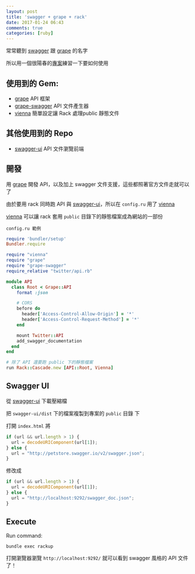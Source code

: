 ```yaml
---
layout: post
title: 'swagger + grape + rack'
date: 2017-01-24 06:43
comments: true
categories: [ruby]
---
```

常常聽到 [swagger](http://swagger.io/) 跟 [grape](https://github.com/ruby-grape/grape) 的名字

所以用一個很陽春的[專案](https://github.com/timfanda35/test-grape-api)練習一下要如何使用

<!--more-->

## 使用到的 Gem:

* [grape](https://github.com/ruby-grape/grape) API 框架
* [grape-swagger](https://github.com/ruby-grape/grape-swagger) API 文件產生器
* [vienna](https://github.com/kmikael/vienna) 簡單設定讓 Rack 處理public 靜態文件

## 其他使用到的 Repo

* [swagger-ui](https://github.com/swagger-api/swagger-ui) API 文件瀏覽前端

## 開發

用 [grape](https://github.com/ruby-grape/grape) 開發 API，以及加上 swagger 文件支援，這些都照著官方文件走就可以了

由於要用 rack 同時跑 API 與 [swagger-ui](https://github.com/swagger-api/swagger-ui)，所以在 `config.ru` 用了 [vienna](https://github.com/kmikael/vienna)

[vienna](https://github.com/kmikael/vienna) 可以讓 rack 套用 `public` 目錄下的靜態檔案成為網站的一部份

`config.ru 範例`

```ruby
require 'bundler/setup'
Bundler.require

require "vienna"
require "grape"
require "grape-swagger"
require_relative "twitter/api.rb"

module API
  class Root < Grape::API
    format :json

    # CORS
    before do
      header['Access-Control-Allow-Origin'] = '*'
      header['Access-Control-Request-Method'] = '*'
    end

    mount Twitter::API
    add_swagger_documentation
  end
end

# 除了 API 還要跑 public 下的靜態檔案
run Rack::Cascade.new [API::Root, Vienna]
```

## Swagger UI

從 [swagger-ui](https://github.com/swagger-api/swagger-ui) 下載壓縮檔

把 `swagger-ui/dist` 下的檔案複製到專案的 `public` 目錄 下

打開 `index.html` 將

```js
if (url && url.length > 1) {
  url = decodeURIComponent(url[1]);
} else {
  url = "http://petstore.swagger.io/v2/swagger.json";
}
```

修改成

```js
if (url && url.length > 1) {
  url = decodeURIComponent(url[1]);
} else {
  url = "http://localhost:9292/swagger_doc.json";
}
```

## Execute

Run command:
```
bundle exec rackup
```

打開瀏覽器瀏覽 `http://localhost:9292/` 就可以看到 swagger 風格的 API 文件了！
